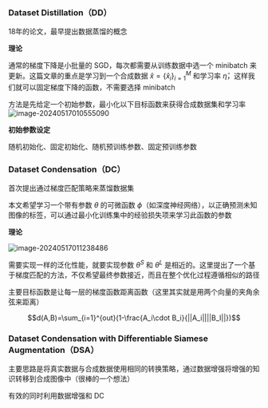 ### Dataset Distillation（DD）

18年的论文，最早提出数据蒸馏的概念

**理论**

通常的梯度下降是小批量的 SGD，每次都需要从训练数据中选一个 minibatch 来更新。这篇文章的重点是学习到一个合成数据 $\hat x=\{\hat x_i\}_{i=1}^M$ 和学习率 $\hat \eta$，这样我们就可以固定梯度下降的函数，不需要选择 minibatch

方法是先给定一个初始参数，最小化以下目标函数来获得合成数据集和学习率
![image-20240517010555090](https://gitee.com/mianmann/drawing-bed-warehouse/raw/master/img/image-20240517010555090.png)

**初始参数设定**

随机初始化、固定初始化、随机预训练参数、固定预训练参数

### Dataset Condensation（DC）

首次提出通过梯度匹配策略来蒸馏数据集

本文希望学习一个带有参数 $\theta$ 的可微函数 $\phi$（如深度神经网络），以正确预测未知图像的标签，可以通过最小化训练集中的经验损失项来学习此函数的参数

**理论**

![image-20240517011238486](https://gitee.com/mianmann/drawing-bed-warehouse/raw/master/img/image-20240517011238486.png)

需要实现一样的泛化性能，就要实现参数 $\theta^S$ 和 $\theta^L$ 是相近的。这里提出了一个基于梯度匹配的方法，不仅希望最终参数接近，而且在整个优化过程遵循相似的路径

主要目标函数是让每一层的梯度函数距离函数（这里其实就是用两个向量的夹角余弦来距离）

$$d(A,B)=\sum_{i=1}^{out}(1-\frac{A_i\cdot B_i}{||A_i||||B_I||})$$

### Dataset Condensation with Differentiable Siamese Augmentation（DSA）

主要思路是将真实数据与合成数据使用相同的转换策略，通过数据增强将增强的知识转移到合成图像中（很棒的一个想法）

有效的同时利用数据增强和 DC

